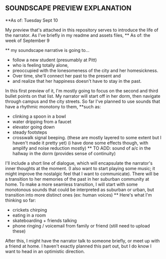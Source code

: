 ## SOUNDSCAPE PREVIEW EXPLANATION
**As of: Tuesday Sept 10 

My preview that's attached in this repository serves to introduce the life of the narrator.
As I've briefly in my readme and assets files,
** As of: the week of September 9

** my soundscape narrative is going to...
* follow a new student (presumably at Pitt)
* who is feeling totally alone, 
* preoccupied with the lonesomeness of the city and her homesickness. 
* Over time, she'll connect her past to the present and 
* and realize that her happiness doesn't have to stay in the past.


In this first preview of it, I'm mostly going to focus on the second and third bullet points on that list. 
My narrator will start off in her dorm, then navigate through campus and the city streets.
So far I've planned to use sounds that have a rhythmic monotony to them, 
**such as:
* clinking a spoon in a bowl
* water dripping from a faucet
* elevator going down 
* steady footsteps 
* crosswalk signal beeping.
(these are mostly layered to some extent but I haven't made it pretty yet) 
(i have done some effects though, with amplify and noise reduction mostly)
** TO ADD: sound of a/c in the hallway in the dorm (provides sense of continuity)

I'll include a short line of dialogue, which will encapsulate the narrator's inner thoughts at the moment. 
(I also want to start playing some music; it might improve the nostalgic feel that I want to communicate). 
There will be a transition to her memories of the past in her suburban community at home.
To make a more seamless transition, I will start with some monotonous sounds that could
be interpreted as suburban or urban, but transition into more distinct ones (ex: human voices)
** Here's what I'm thinking so far:
* crickets chirping
* eating in a room
* skateboarding + friends talking
* phone ringing / voicemail from family or friend
(still need to upload these) 

After this, I might have the narrator talk to someone briefly, or meet up 
with a friend at home. I haven't exactly planned this part out,
but I do know I want to head in an optimistic direction. 